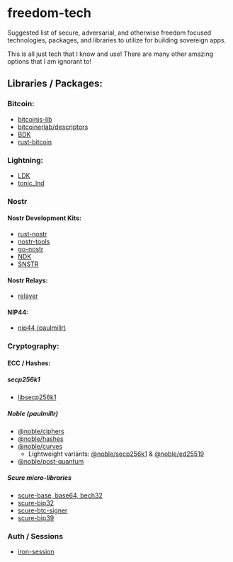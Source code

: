 # freedom-tech
Suggested list of secure, adversarial, and otherwise freedom focused technologies, packages, and libraries to utilize for building sovereign apps.

This is all just tech that I know and use! There are many other amazing options that I am ignorant to!

## Libraries / Packages:

### Bitcoin:
- [bitcoinjs-lib](https://github.com/bitcoinjs/bitcoinjs-lib)
- [bitcoinerlab/descriptors](https://github.com/bitcoinerlab/descriptors)
- [BDK](https://bitcoindevkit.org/)
- [rust-bitcoin](https://github.com/rust-bitcoin/rust-bitcoin)

### Lightning:
- [LDK](https://lightningdevkit.org/)
- [tonic_lnd](https://github.com/Kixunil/tonic_lnd)

### Nostr

#### Nostr Development Kits:
- [rust-nostr](https://github.com/rust-nostr/nostr)
- [nostr-tools](https://github.com/nbd-wtf/nostr-tools)
- [go-nostr](https://github.com/nbd-wtf/go-nostr)
- [NDK](https://github.com/nostr-dev-kit/ndk)
- [SNSTR](https://github.com/austinkelsay/snstr)

#### Nostr Relays:
- [relayer](https://github.com/fiatjaf/relayer)

#### NIP44:
- [nip44 (paulmillr)](https://github.com/paulmillr/nip44)

### Cryptography:

#### ECC / Hashes:

##### secp256k1
- [libsecp256k1](https://github.com/bitcoin-core/secp256k1)

##### Noble (paulmillr)
- [@noble/ciphers](https://github.com/paulmillr/noble-ciphers)
- [@noble/hashes](https://github.com/paulmillr/noble-hashes)
- [@noble/curves](https://github.com/paulmillr/noble-curves)
  - Lightweight variants: [@noble/secp256k1](https://github.com/paulmillr/noble-secp256k1) & [@noble/ed25519](https://github.com/paulmillr/noble-ed25519)  
- [@noble/post-quantum](https://github.com/paulmillr/noble-post-quantum)

##### Scure micro-libraries
- [scure-base, base64, bech32](https://github.com/paulmillr/scure-base)
- [scure-bip32](https://github.com/paulmillr/scure-bip32)
- [scure-btc-signer](https://github.com/paulmillr/scure-btc-signer)
- [scure-bip39](https://github.com/paulmillr/scure-bip39)

### Auth / Sessions
- [iron-session](https://www.npmjs.com/package/iron-session)
